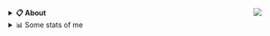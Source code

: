 <a href="https://discord.com/users/907051682234531902"><img align="right" src="https://lanyard.cnrad.dev/api/907051682234531902" /></a>
<details>
  <summary><b>📋 About</b></summary>

  V:Team

  [🌐 Discord](https://v-team.io 'WEBSITE') \
  [📧 Email](mailto:yung.kiddyz@gmail.com 'MY EMAIL')
</details>

<details>
  <summary>📊 Some stats of me</summary>
  
![My github stats!](https://github-readme-stats.vercel.app/api?username=maymatxacamtay&show_icons=true&custom_title=My%20Github%20Stats:&line_height=33&include_all_commits=true&bg_color=00000000&title_color=00CCAA&text_color=dddddd&hide_border=true&hide_title=true#gh-dark-mode-only) \
![My top langauges](https://github-readme-stats.vercel.app/api/top-langs?username=maymatxacamtay&show_icons=true&layout=compact&card_width=645&bg_color=00000000&title_color=00CCAA&text_color=dddddd&hide_border=true&hide_title=true#gh-dark-mode-only)
</details>

</details>

